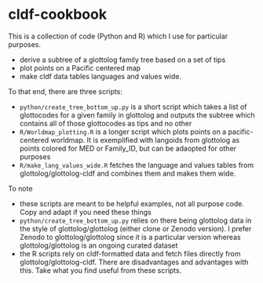 # cldf-cookbook

This is a collection of code (Python and R) which I use for particular purposes.

* derive a subtree of a glottolog family tree based on a set of tips
* plot points on a Pacific centered map
* make cldf data tables languages and values wide.

To that end, there are three scripts:

* `python/create_tree_bottom_up.py` is a short script which takes a list of glottocodes for a given family in glottolog and outputs the subtree which contains all of those glottocodes as tips and no other 
* `R/Worldmap_plotting.R` is a longer script which plots points on a pacific-centered worldmap. It is exemplified with langoids from glottolog as points colored for MED or Family_ID, but can be adaopted for other purposes 
* `R/make_lang_values_wide.R` fetches the language and values tables from glottolog/glottolog-cldf and combines them and makes them wide.

To note
* these scripts are meant to be helpful examples, not all purpose code. Copy and adapt if you need these things
* `python/create_tree_bottom_up.py` relies on there being glottolog data in the style of glottolog/glottolog (either clone or Zenodo version). I prefer Zenodo to glottolog/glottolog since it is a particular version whereas glottolog/glottolog is an ongoing curated dataset
* the R scripts rely on cldf-formatted data and fetch files directly from glottolog/glottolog-cldf. There are disadvantages and advantages with this. Take what you find useful from these scripts.